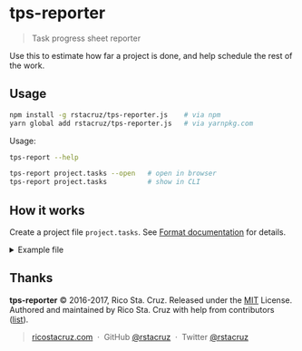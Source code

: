 # tps-reporter

> Task progress sheet reporter

Use this to estimate how far a project is done, and help schedule the rest of the work.

## Usage

```sh
npm install -g rstacruz/tps-reporter.js    # via npm
yarn global add rstacruz/tps-reporter.js   # via yarnpkg.com
```

Usage:

```sh
tps-report --help

tps-report project.tasks --open   # open in browser
tps-report project.tasks          # show in CLI
```

## How it works

Create a project file `project.tasks`. See [Format documentation](docs/format.md) for details.

<details>
<summary>Example file</summary>

```yml
Version 1:

    This file is in TaskPaper format.
    Tabs are used to indent.
    Each task begins with a "- ".
    Projects end with a ":".
    Tags are in the format "@tag_name".
    All other lines (such as these) are considered as notes,
    and are to be ignored.

    - User signup
        - Register for an account
        - Log in @done
        - Forget password

    - Manage users
        - Create users @in_progress
        - Delete users
        - User profile page @40%

    - Blog
        - Creating new posts @done
        - Comments @done
        - Moderating comments @done
```
</details>

## Thanks

**tps-reporter** © 2016-2017, Rico Sta. Cruz. Released under the [MIT] License.<br>
Authored and maintained by Rico Sta. Cruz with help from contributors ([list][contributors]).

> [ricostacruz.com](http://ricostacruz.com) &nbsp;&middot;&nbsp;
> GitHub [@rstacruz](https://github.com/rstacruz) &nbsp;&middot;&nbsp;
> Twitter [@rstacruz](https://twitter.com/rstacruz)

[MIT]: http://mit-license.org/
[contributors]: http://github.com/rstacruz/tps-reporter/contributors
